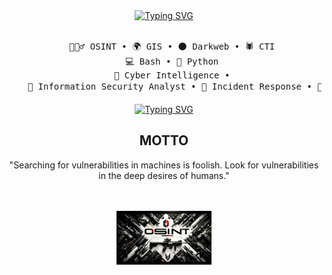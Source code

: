 <div align="center">
<a href="https://git.io/typing-svg"><img src="https://readme-typing-svg.demolab.com?font=Fira+Code&weight=800&size=16&pause=1000&color=F70202&background=47FBFF00&vCenter=true&multiline=true&width=441&height=62&lines=👤I'm+Emre%2C+an+Intelligence+Analyst+and+Red+Teamer." alt="Typing SVG" /></a>
<br><br>
<pre>
    🕵🏻‍♂️ OSINT • 🌍 GIS • 🌑 Darkweb • 🕷️ CTI 
    💻 Bash • 🐍 Python 
    🧠 Cyber Intelligence • 
    🔐 Information Security Analyst • 🚨 Incident Response • 🥷 Red Team • 🛡️ Penetration Test •  
</pre>
<a href="https://git.io/typing-svg"><img src="https://readme-typing-svg.demolab.com?font=Fira+Code&size=13&pause=1000&color=7051F7&multiline=true&width=435&lines=Searching+for+vulnerabilities+in+machines+is+foolish.;Look+for+vulnerabilities+in+the+deep+desires+of+humans." alt="Typing SVG" /></a>
    
## MOTTO
"Searching for vulnerabilities in machines is foolish. Look for vulnerabilities in the deep desires of humans."

<br><br>
<img src="dadsa.jpeg" alt="sherlock holmes cartoon with a magnifying glass" width="30%" height="30%"/>
<br><br><br>

<br><br>
